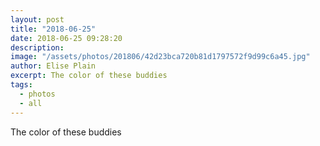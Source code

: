 ```yaml
---
layout: post
title: "2018-06-25"
date: 2018-06-25 09:28:20
description: 
image: "/assets/photos/201806/42d23bca720b81d1797572f9d99c6a45.jpg"
author: Elise Plain
excerpt: The color of these buddies
tags: 
  - photos
  - all
---
```


The color of these buddies
<p></p>
